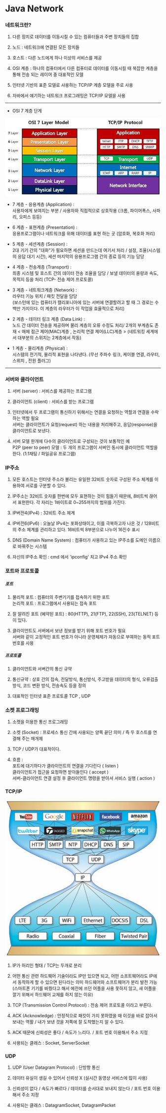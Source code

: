 Java Network
============
### 네트워크란?

1. 다른 장치로 데이터를 이동시킬 수 있는 컴퓨터들과 주변 장치들의 집합

2. 노드 : 네트워크에 연결된 모든 장치들

3. 호스트 : 다른 노드에게 하나 이상의 서비스를 제공

4. OSI 계층 : 하나의 컴퓨터에서 다른 컴퓨터로 데이터를 이동시킬 때 복잡한 계층을 통해 전송 되는 레이어 중 대표적인 모델

5. 인터넷 기반의 표준 모델로 사용하는 TCP/IP 계층 모델을 주로 사용

6. 자바에서 얘기하는 네트워크 프로그래밍은 TCP/IP 모델을 사용

***
* OSI 7 계층 단계

![Alt text](OSI7Layer.jpg)

* 7 계층 - 응용계층 (Application) : <br>
사용자에게 보여지는 부분 / 사용자와 직접적으로 상호작용
(크롬, 파이어폭스, 사파리, 오피스 등등)

* 6 계층 - 표현계층 (Presentation) : <br>
응용프로그램이나 네트워크를 위해 데이터를 표현 하는 곳
(암호화, 복호화 처리)

* 5 계층 - 세션계층 (Session) : <br>
2대 기기 간의 "대화"가 필요하면 세션을 만드는데 여기서 처리 / 설정, 조율(시스템의 응답 대기 시간), 세션 마지막의 응용프로그램 간의 종료 등의 기능 담당

* 4 계층 - 전송계층 (Transport) : <br>
최종 시스템 및 호스트 간의 데이터 전송 조율을 담당 / 보낼 데이터의 용량과 속도, 목적지 등을 처리 (TCP- 전송 제어 프로토콜)

* 3 계층 - 네트워크계층 (Network) : <br>
라우터 기능 위치 / 패킷 전달을 담당 <br>
(보스턴에 있는 컴퓨터가 캘리포니아에 있는 서버에 연결할려고 할 때 그 경로는 수백만 가지이다. 이 계층의 라우터가 이 작업을 효율적으로 처리)

* 2 계층 - 데이터 링크 계층 (Data Link) : <br>
노드 간 데이터 전송을 제공하며 물리 계층의 오류 수정도 처리/ 2개의 부계층도 존재 < 매체 접근 제어(MAC)계층 , 논리적 연결 제어(LLC)계층 >
(네트워킹 세계에서 대부분의 스위치는 2계층에서 작동)

* 1 계층 - 물리계층 (Physical) : <br>
시스템의 전기적, 물리적 표현을 나타낸다. (무선 주파수 링크, 케이블 연결, 라우터, 스위치 , 전원 플러그)
***
### 서버와 클라이언트
1. 서버 (server) : 서비스를 제공하는 프로그램

2. 클라이언트 (client) : 서비스를 받는 프로그램

3. 인터넷에서 두 프로그램이 통신하기 위해서는 연결을 요청하는 역할과 연결을 수락하는 역할 필요 <br>
서버는 클라이언트가 요청(request) 하는 내용을 처리해주고, 응답(response)을 클라이언트로 보낸다.

4. 서버 모델 한개에 다수의 클라이언트로 구성되는 것이 보통적인 예 <br>
P2P (peer to peer) 모델 : 두 개의 프로그램이 서버인 동시에 클라이언트 역할을 한다. (1:1채팅 / 파일공유 프로그램)

### IP주소

1. 모든 호스트는 인터넷 주소라 불리는 유일한 32비트 숫자로 구성된 주소 체계를 이용하여 서로를 구분할 수 있다.

2. IP주소는 32비트 숫자를 한번에 모두 표현하는 것이 힘들기 때문에, 8비트씩 끊어서 표현한다. 각 자리는 1바이트로 0~255까지의 범위를 가진다.

3. IP버전4(IPv4) : 32비트 주소 체계

4. IP버전6(IPv6) : 오늘날 IPv4는 포화상태이고, 이를 극복하고자 나온 것 / 128비트의 주소 체계를 관리하고 있다. 16비트씩 8부분으로 나누어 16진수 표시

5. DNS (Domain Name System) : 컴퓨터가 사용하고 있는 IP주소를 도메인 이름으로 바꿔주는 시스템

6. 자신의 IP주소 확인 : cmd 에서 'ipconfig' 치고 IPv4 주소 확인

### 포트와 프로토콜
##### 포트
1. 물리적 포트 : 컴퓨터의 주변기기를 접속하기 위한 포트 <br>
  논리적 포트 : 프로그램에서 사용되는 접속 포트

2. 잘 알려진 포트 (예약된 포트) : 80(HTTP), 21(FTP), 22(SSH), 23(TELNET) 등이 있다.

3. 클라이언트도 서버에서 보낸 정보를 받기 위해 포트 번호가 필요 <br>
서버와 같이 고정적인 포트 번호가 아니라 운영체제가 자동으로 부여하는 동적 포트 번호를 사용

##### 프로토콜
1. 클라이언트와 서버간의 통신 규약

2. 통신규약 : 상호 간의 접속, 전달방식, 통신방식, 주고받을 데이터의 형식, 오류검출 방식, 코드 변환 방식, 전송속도 등을 정의

3. 대표적인 인터넷 표준 프로토콜 TCP , UDP

### 소켓 프로그래밍

1. 소켓을 이용한 통신 프로그래밍

2. 소켓 (Socket) : 프로세스 통신 간에 사용되는 양쪽 끝단 의미 / 즉 두 호스트를 연결해 주는 매개체

3. TCP / UDP가 대표적이다.

4. 흐름 : <br>
포트에 대기하다가 클라이언트의 연결을 기다린다 ( listen ) <br>
클라이언트가 접근을 요청하면 받아들인다 ( accept ) <br>
서버-클라이언트 연결 설정 후 클라이언트 명령을 받아서 서비스 실행 ( action )

### TCP/IP
![Alt text](tcp.jpg)

1. IP가 허리인 형태 / TCP는 두개로 분리

2. 어떤 통신 관련 하드웨어 기술이라도 IP만 있으면 되고, 어떤 소프트웨어라도 IP에서 동작하게 할 수 있으면 된다라는 의미
하드웨어와 소프트웨어가 분리 발전 가능 (스마트폰 기기를 바꿨다고 해서 에전에 쓰던 어플을 사용 못하지 않고, 새 어플을 깔기 위해서 하드웨어 교체를 하지 않는 이유)

3. TCP (Transmission Control Protocol) : 전송 제어 프로토콜 이라고 부른다.

4. ACK (Acknowledge) : 안정적으로 패킷이 가지 못하였을 때 이것을 바로 잡아서 보내는 역활 / 내가 보낸 것을 저쪽에 잘 도착했는지 알 수 있다.

5. ACK 때문에 신뢰성은 좋다 / 속도가 느리다. / 포트 번호 이용해서 주소 지정

6. 사용되는 클래스 : Socket, ServerSocket

### UDP

1. UDP (User Datagram Protocol) : 단방향 통신

2. 데이터 유실이 생길 수 있어서 신뢰성 X (실시간 동영상 서비스에 많이 사용)

3. 신뢰성이 없다 / 속도가 빠르다 / 데이터를 순서대로 보내지 않는다 / 포트 번호 이용해서 주소 지정

4. 사용되는 클래스 : DatagramSocket, DatagramPacket
